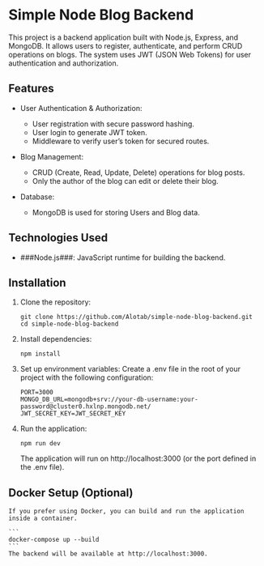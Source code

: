 # Simple Node Blog Backend

This project is a backend application built with Node.js, Express, and MongoDB. It allows users to register, authenticate, and perform CRUD operations on blogs. The system uses JWT (JSON Web Tokens) for user authentication and authorization.

## Features

- User Authentication & Authorization:

  - User registration with secure password hashing.
  - User login to generate JWT token.
  - Middleware to verify user’s token for secured routes.

- Blog Management:

  - CRUD (Create, Read, Update, Delete) operations for blog posts.
  - Only the author of the blog can edit or delete their blog.

- Database:
  - MongoDB is used for storing Users and Blog data.

## Technologies Used

- ###Node.js###: JavaScript runtime for building the backend.

## Installation

1.  Clone the repository:
    ```
    git clone https://github.com/Alotab/simple-node-blog-backend.git
    cd simple-node-blog-backend
    ```
2.  Install dependencies:

    ```
    npm install
    ```

3.  Set up environment variables:
    Create a .env file in the root of your project with the following configuration:
    ```
    PORT=3000
    MONGO_DB_URL=mongodb+srv://your-db-username:your-password@cluster0.hxlnp.mongodb.net/
    JWT_SECRET_KEY=JWT_SECRET_KEY
    ```
4.  Run the application:
    ```
    npm run dev
    ```
    The application will run on http://localhost:3000 (or the port defined in the .env file).

## Docker Setup (Optional)

    If you prefer using Docker, you can build and run the application inside a container.

    ```
    docker-compose up --build
    ```
    The backend will be available at http://localhost:3000.
